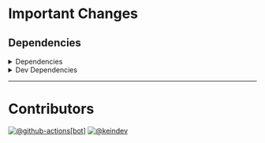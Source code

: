 # Important Changes

## Dependencies

<details>
<summary>Dependencies</summary>

- Changed **[standard-shared-config](https://www.npmjs.com/package/standard-shared-config)** from `^4.0.18` to `^4.1.0`

</details>

<details>
<summary>Dev Dependencies</summary>

- Changed **[@tagproject/vscode-shared-config](https://www.npmjs.com/package/@tagproject/vscode-shared-config)** from `^2.0.5` to `^2.0.8`
- Changed **[cspell](https://www.npmjs.com/package/cspell)** from `^6.15.0` to `^6.31.2`
- Changed **[husky](https://www.npmjs.com/package/husky)** from `^8.0.2` to `^8.0.3`
- Bumped **[prettier](https://www.npmjs.com/package/prettier)** from `^2.8.0` to `^3.0.0`

</details>

---

# Contributors

[![@github-actions[bot]](https://avatars.githubusercontent.com/in/15368?v=4&s=40)](https://github.com/github-actions%5Bbot%5D) [![@keindev](https://avatars.githubusercontent.com/u/4527292?v=4&s=40)](https://github.com/keindev)
